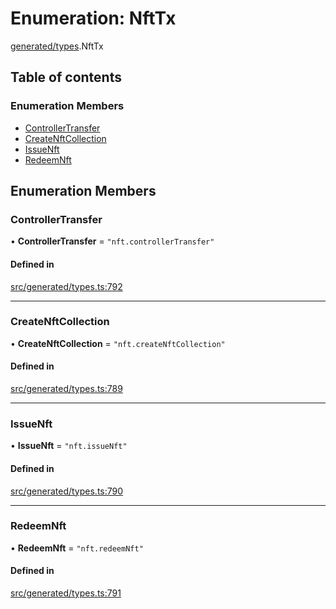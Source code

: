 # Enumeration: NftTx

[generated/types](../wiki/generated.types).NftTx

## Table of contents

### Enumeration Members

- [ControllerTransfer](../wiki/generated.types.NftTx#controllertransfer)
- [CreateNftCollection](../wiki/generated.types.NftTx#createnftcollection)
- [IssueNft](../wiki/generated.types.NftTx#issuenft)
- [RedeemNft](../wiki/generated.types.NftTx#redeemnft)

## Enumeration Members

### ControllerTransfer

• **ControllerTransfer** = ``"nft.controllerTransfer"``

#### Defined in

[src/generated/types.ts:792](https://github.com/PolymeshAssociation/polymesh-private-sdk/blob/2c6aa0b4/src/generated/types.ts#L792)

___

### CreateNftCollection

• **CreateNftCollection** = ``"nft.createNftCollection"``

#### Defined in

[src/generated/types.ts:789](https://github.com/PolymeshAssociation/polymesh-private-sdk/blob/2c6aa0b4/src/generated/types.ts#L789)

___

### IssueNft

• **IssueNft** = ``"nft.issueNft"``

#### Defined in

[src/generated/types.ts:790](https://github.com/PolymeshAssociation/polymesh-private-sdk/blob/2c6aa0b4/src/generated/types.ts#L790)

___

### RedeemNft

• **RedeemNft** = ``"nft.redeemNft"``

#### Defined in

[src/generated/types.ts:791](https://github.com/PolymeshAssociation/polymesh-private-sdk/blob/2c6aa0b4/src/generated/types.ts#L791)
